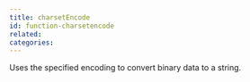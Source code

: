 ```yaml
---
title: charsetEncode
id: function-charsetencode
related:
categories:
---
```


Uses the specified encoding to convert binary data to a string.